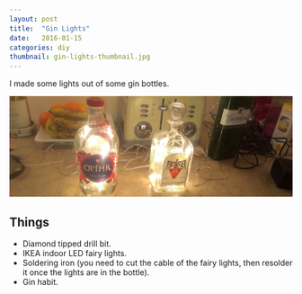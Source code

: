 ```yaml
---
layout: post
title:  "Gin Lights"
date:   2016-01-15
categories: diy
thumbnail: gin-lights-thumbnail.jpg
---
```


I made some lights out of some gin bottles.

![Gin Lights](/images/gin-lights.jpg)

## Things ##

* Diamond tipped drill bit.
* IKEA indoor LED fairy lights.
* Soldering iron (you need to cut the cable of the fairy lights, then resolder it once the lights are in the bottle).
* Gin habit. 